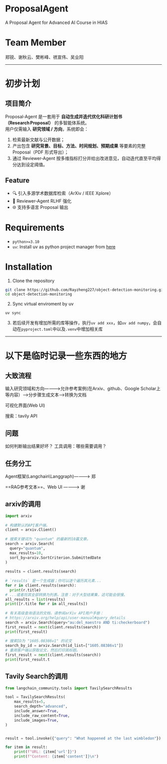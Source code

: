 # ProposalAgent
A Proposal Agent for Advanced AI Course in HIAS
# Team Member
郑锐、谢秋云、樊彬峰、禚宣伟、吴业阳

----
# 初步计划
## 项目简介
Proposal‑Agent 是一套用于 **自动生成并迭代优化科研计划书（Research Proposal）** 的多智能体系统。  
用户仅需输入 **研究领域 / 方向**，系统即会：

1. 检索最新文献与公开数据；
2. 产出包含 **研究背景、目标、方法、时间规划、预期成果** 等要素的完整 Proposal（PDF 形式导出）；
3. 通过 Reviewer‑Agent 按多维指标打分并给出改进意见，自动迭代直至平均得分达到设定阈值。

## Feature
- 🔍 引入多源学术数据库检索（ArXiv / IEEE Xplore）
- 🤖 Reviewer‑Agent RLHF 强化
- 	🌐 支持多语言 Proposal 输出

# Requirements
- `python>=3.10`
- `uv`: Install uv as python project manager from [here](https://github.com/astral-sh/uv)

# Installation
1. Clone the repository
```bash
git clone https://github.com/Rayzheng227/object-detection-monitoring.git
cd object-detection-monitoring
```
2. Sync virtual enviroment by uv
```
uv sync
```
3. 若后续开发有增加所需的库等操作，执行`uv add xxx`，如`uv add numpy`，会自动在`pyproject.toml`中以及`.venv`中增加相关库
----
# 以下是临时记录一些东西的地方

## 大致流程

输入研究领域和方向————>允许参考案例(在Arxiv、github、Google Scholar上等内容）——>分步骤生成文本——>转换为文档

可视化界面(Web UI)

搜索：tavily API


## 问题

如何判断输出结果好坏？
工具调用：哪些需要调用？

## 任务分工

Agent框架(Langchain\Langgraph)————> 郑

==RAG参考文本==、Web UI ————> 谢

## arxiv的调用
```python
import arxiv
 
# 构建默认的API客户端。
client = arxiv.Client()
 
# 搜索关键词为 "quantum" 的最新的10篇文章。
search = arxiv.Search(
  query="quantum",
  max_results=10,
  sort_by=arxiv.SortCriterion.SubmittedDate
)
 
results = client.results(search)
 
# `results` 是一个生成器；你可以逐个遍历其元素...
for r in client.results(search):
  print(r.title)
# ...或者将其全部转换为列表。注意：对于大型结果集，这可能会很慢。
all_results = list(results)
print([r.title for r in all_results])
 
# 有关高级查询语法的文档，请参阅arXiv API用户手册：
# https://arxiv.org/help/api/user-manual#query_details
search = arxiv.Search(query="au:del_maestro AND ti:checkerboard")
first_result = next(client.results(search))
print(first_result)
 
# 搜索ID为 "1605.08386v1" 的论文
search_by_id = arxiv.Search(id_list=["1605.08386v1"])
# 重用客户端以获取论文，然后打印其标题。
first_result = next(client.results(search))
print(first_result.t
```
##  Tavily Search的调用
```python
from langchain_community.tools import TavilySearchResults

tool = TavilySearchResults(
    max_results=5,
    search_depth="advanced",
    include_answer=True,
    include_raw_content=True,
    include_images=True,
)


result = tool.invoke({"query": "What happened at the last wimbledon"})

for item in result:
    print(f"URL: {item['url']}")
    print(f"Content: {item['content']}\n")

```
  



